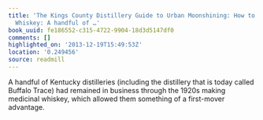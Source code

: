 ```yaml
---
title: 'The Kings County Distillery Guide to Urban Moonshining: How to Make and Drink
  Whiskey: A handful of …'
book_uuid: fe186552-c315-4722-9904-18d3d5147df0
comments: []
highlighted_on: '2013-12-19T15:49:53Z'
location: '0.249456'
source: readmill
---
```


A handful of Kentucky distilleries (including the distillery that is today called Buffalo Trace) had remained in business through the 1920s making medicinal whiskey, which allowed them something of a first-mover advantage.